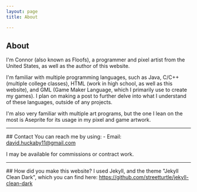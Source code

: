 ```yaml
---
layout: page 
title: About

---
```


## About
I'm Connor (also known as Floofs), a programmer and pixel artist from the United States, as well as the author of this website.

I'm familiar with multiple programming languages, such as Java, C/C++ (multiple college classes), HTML (work in high school, as well as this website), and GML (Game Maker Language, which I primarily use to create my games). I plan on making a post to further delve into what I understand of these languages, outside of any projects.

I'm also very familiar with multiple art programs, but the one I lean on the most is Aseprite for its usage in my pixel and game artwork.
<hr>
## Contact
You can reach me by using:
- Email: <a href="mailto:david.huckaby11@gmail.com">david.huckaby11@gmail.com</a>

I may be available for commissions or contract work.
<hr>
## How did you make this website?
I used Jekyll, and the theme "Jekyll Clean Dark", which you can find here:
<a href="https://github.com/streetturtle/jekyll-clean-dark">https://github.com/streetturtle/jekyll-clean-dark</a>